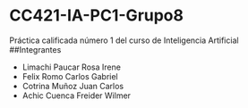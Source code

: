 # CC421-IA-PC1-Grupo8
Práctica calificada número 1 del curso de Inteligencia Artificial
<br/>
##Integrantes
<br/>
* Limachi Paucar Rosa Irene 
* Felix Romo Carlos Gabriel 
* Cotrina Muñoz Juan Carlos
* Achic Cuenca Freider Wilmer

